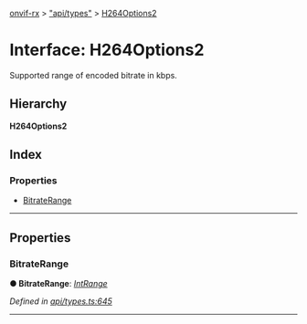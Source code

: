 [onvif-rx](../README.md) > ["api/types"](../modules/_api_types_.md) > [H264Options2](../interfaces/_api_types_.h264options2.md)

# Interface: H264Options2

Supported range of encoded bitrate in kbps.

## Hierarchy

**H264Options2**

## Index

### Properties

* [BitrateRange](_api_types_.h264options2.md#bitraterange)

---

## Properties

<a id="bitraterange"></a>

###  BitrateRange

**● BitrateRange**: *[IntRange](_api_types_.intrange.md)*

*Defined in [api/types.ts:645](https://github.com/patrickmichalina/onvif-rx/blob/034e4d6/src/api/types.ts#L645)*

___

